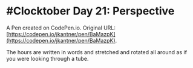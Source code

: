 # #Clocktober Day 21: Perspective

A Pen created on CodePen.io. Original URL: [https://codepen.io/jkantner/pen/BaMazpK](https://codepen.io/jkantner/pen/BaMazpK).

The hours are written in words and stretched and rotated all around as if you were looking through a tube.